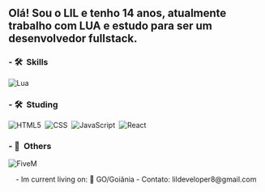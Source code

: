 


## Olá! Sou o LIL e tenho 14 anos, atualmente trabalho com LUA e estudo para ser um desenvolvedor fullstack.


<div align="left">

  ### - 🛠 &nbsp;Skills
  ![Lua](https://img.shields.io/badge/-Lua-333333?style=flat&logo=lua)&nbsp;
      
  ### - 🛠 &nbsp;Studing
  ![HTML5](https://img.shields.io/badge/-HTML5-333333?style=flat&logo=HTML5)&nbsp;
  ![CSS](https://img.shields.io/badge/-CSS-333333?style=flat&logo=CSS3&logoColor=1572B6)&nbsp;
  ![JavaScript](https://img.shields.io/badge/-JavaScript-333333?style=flat&logo=javascript)&nbsp;
  ![React](https://img.shields.io/badge/-React-333333?style=flat&logo=react)&nbsp;
  
  ### - 📌 &nbsp;Others
  ![FiveM](https://img.shields.io/badge/-FiveM-333333?style=flat&logo=fivem&logoColor=ea7600)&nbsp;
</div>

<div align="center">  
  - Im current living on: 📍 GO/Goiânia
  - Contato: lildeveloper8@gmail.com
</div>




  
